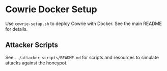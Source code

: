 # Cowrie Docker Setup

Use `cowrie-setup.sh` to deploy Cowrie with Docker. See the main README for details.

## Attacker Scripts

See `../attacker-scripts/README.md` for scripts and resources to simulate attacks against the honeypot.
